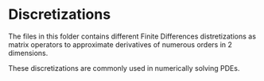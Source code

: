 # Discretizations

The files in this folder contains different Finite Differences distretizations as matrix
operators to approximate derivatives of numerous orders in 2 dimensions.

These discretizations are commonly used in numerically solving PDEs.
